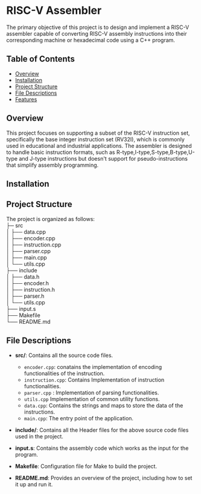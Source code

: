 
# RISC-V Assembler

The primary objective of this project is to design and implement a RISC-V assembler capable of converting RISC-V assembly instructions into their corresponding machine or hexadecimal code using a C++ program. 
## Table of Contents

- [Overview](#overview)
- [Installation](#Installation)
- [Project Structure](#project-structure)
- [File Descriptions](#file-descriptions)
- [Features](#features)


## Overview

This project focuses on supporting a subset of the RISC-V instruction set, specifically the base integer instruction set (RV32I), which is commonly used in educational and industrial applications. The assembler is designed to handle basic instruction formats, such as R-type,I-type,S-type,B-type,U-type and J-type instructions but doesn't support for pseudo-instructions that simplify assembly programming.
 

## Installation

## Project Structure
The project is organized as follows:\
├─ src\
│   ├── data.cpp           \
│   ├── encoder.cpp        \
│   ├── instruction.cpp    \
│   ├── parser.cpp       \
│   ├── main.cpp       \
│   └── utils.cpp        \
├── include  \
│   ├── data.h           \
│   ├── encoder.h        \
│   ├── instruction.h    \
│   ├── parser.h  \
│   └── utils.cpp \
├── input.s           \
├── Makefile           \
└── README.md          


## File Descriptions

- **src/**: Contains all the source code files.
  - `encoder.cpp`: conatains the implementation of encoding functionalities of the instruction.
  - `instruction.cpp`: Contains Implementation of instruction functionalities.
  - `parser.cpp` : Implementation of parsing functionalities.
  - `utils.cpp` Implementation of common utility functions.
  - `data.cpp`: Contains the strings and maps to store the data of the instructions.
  - `main.cpp`: The entry point of the application.

- **include/**: Contains all the Header files for the above source code files used in the project.

- **input.s**: Contains the assembly code which works as the input for the program.

- **Makefile**: Configuration file for Make to build the project.

- **README.md**: Provides an overview of the project, including how to set it up and run it.